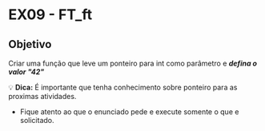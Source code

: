 # EX09 -  FT_ft 

## Objetivo
Criar uma função que leve um ponteiro para int como parâmetro e **_defina o valor "42"_** 

💡 **Dica:** É importante que tenha conhecimento  sobre ponteiro para as proximas atividades.
- Fique atento ao que o enunciado pede e execute somente o que e solicitado.